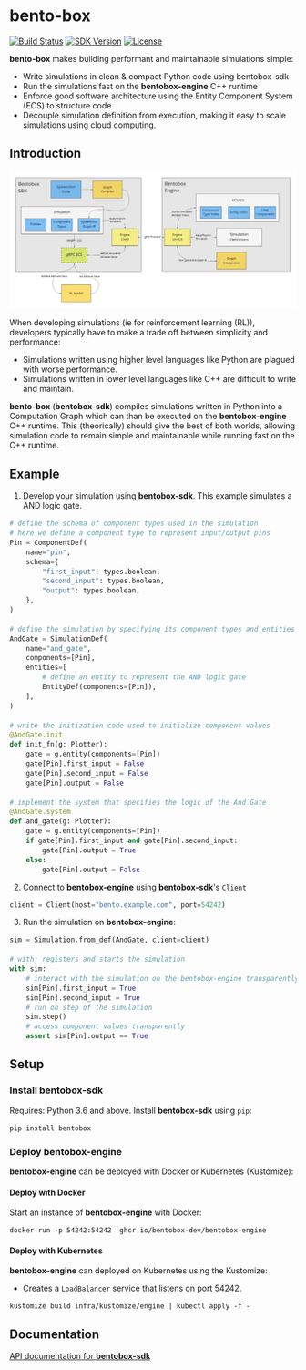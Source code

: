 # bento-box
[![Build Status](https://img.shields.io/github/workflow/status/bentobox-dev/bento-box/CI%20Pipeline)](https://github.com/bentobox-dev/bento-box/actions/workflows/ci.yaml)
[![SDK Version](https://img.shields.io/pypi/v/bentobox)](https://pypi.org/project/bentobox/)
[![License](https://img.shields.io/badge/license-MIT-blue.svg)](https://opensource.org/licenses/MIT)

**bento-box** makes building performant and maintainable simulations simple:
- Write simulations in clean &amp; compact Python code using bentobox-sdk
- Run the simulations fast on the **bentobox-engine** C++ runtime
- Enforce good software architecture using the Entity Component System (ECS) to structure code
- Decouple simulation definition from execution, making it easy to scale simulations using cloud computing.

## Introduction

![High-level System Architecture](./images/architecture.jpg)

When developing simulations (ie for reinforcement learning (RL)), developers
typically have to make a trade off between simplicity and performance:
- Simulations written using higher level languages like Python are plagued with worse performance.
- Simulations written in lower level languages like C++ are difficult to write and maintain.

**bento-box** (**bentobox-sdk**) compiles simulations written in Python into a
Computation Graph which can than be executed on the **bentobox-engine** C++ runtime.
This (theorically) should give the best of both worlds, allowing simulation code
to remain simple and maintainable while running fast on the C++ runtime.

## Example
1. Develop your simulation using **bentobox-sdk**. This example simulates a AND logic gate.
```python
# define the schema of component types used in the simulation
# here we define a component type to represent input/output pins
Pin = ComponentDef(
    name="pin",
    schema={
        "first_input": types.boolean,
        "second_input": types.boolean,
        "output": types.boolean,
    },
)

# define the simulation by specifying its component types and entities
AndGate = SimulationDef(
    name="and_gate",
    components=[Pin],
    entities=[
        # define an entity to represent the AND logic gate
        EntityDef(components=[Pin]),
    ],
)

# write the initization code used to initialize component values
@AndGate.init
def init_fn(g: Plotter):
    gate = g.entity(components=[Pin])
    gate[Pin].first_input = False
    gate[Pin].second_input = False
    gate[Pin].output = False

# implement the system that specifies the logic of the And Gate
@AndGate.system
def and_gate(g: Plotter):
    gate = g.entity(components=[Pin])
    if gate[Pin].first_input and gate[Pin].second_input:
        gate[Pin].output = True
    else:
        gate[Pin].output = False
```

2. Connect to **bentobox-engine** using **bentobox-sdk**'s `Client`
```python
client = Client(host="bento.example.com", port=54242)
```

3. Run the simulation on **bentobox-engine**:
```python
sim = Simulation.from_def(AndGate, client=client)

# with: registers and starts the simulation
with sim:
    # interact with the simulation on the bentobox-engine transparently
    sim[Pin].first_input = True
    sim[Pin].second_input = True
    # run on step of the simulation
    sim.step()
    # access component values transparently
    assert sim[Pin].output == True
```

## Setup
### Install bentobox-sdk
Requires: Python 3.6 and above.
Install **bentobox-sdk** using `pip`:
```sh
pip install bentobox
```

### Deploy bentobox-engine
**bentobox-engine** can be deployed with Docker or Kubernetes (Kustomize):

#### Deploy with Docker
Start an instance of **bentobox-engine** with Docker:
```
docker run -p 54242:54242  ghcr.io/bentobox-dev/bentobox-engine
```

#### Deploy with Kubernetes
**bentobox-engine** can deployed on Kubernetes using the Kustomize:
- Creates a `LoadBalancer` service that listens on port 54242.
```
kustomize build infra/kustomize/engine | kubectl apply -f -
```

## Documentation
[API documentation for **bentobox-sdk**](https://bentobox-dev.github.io/bento-box/)
